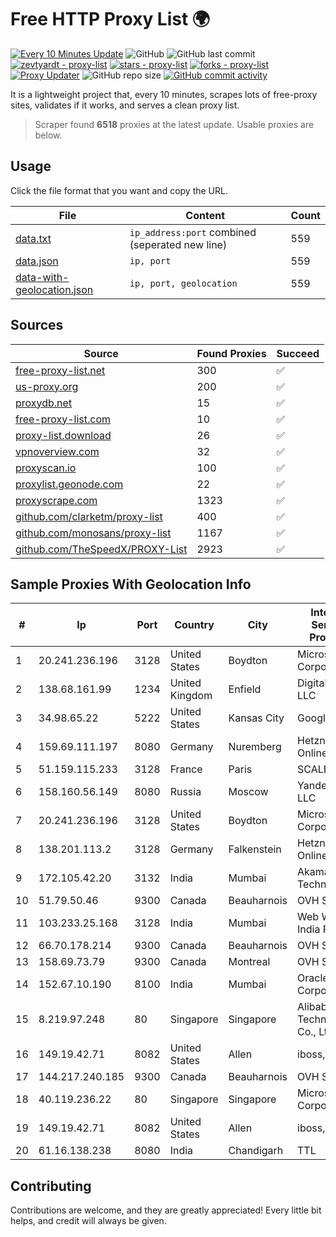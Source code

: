 
# Free HTTP Proxy List 🌍

[![Every 10 Minutes Update](https://github.com/mertguvencli/http-proxy-list/actions/workflows/main.yml/badge.svg?branch=main)](https://github.com/mertguvencli/http-proxy-list/actions/workflows/main.yml)
![GitHub](https://img.shields.io/github/license/mertguvencli/http-proxy-list)
![GitHub last commit](https://img.shields.io/github/last-commit/mertguvencli/http-proxy-list)
[![zevtyardt - proxy-list](https://img.shields.io/static/v1?label=zevtyardt&message=proxy-list&color=blue&logo=github)](https://github.com/zevtyardt/proxy-list "Go to GitHub repo")
[![stars - proxy-list](https://img.shields.io/github/stars/zevtyardt/proxy-list?style=social)](https://github.com/zevtyardt/proxy-list)
[![forks - proxy-list](https://img.shields.io/github/forks/zevtyardt/proxy-list?style=social)](https://github.com/zevtyardt/proxy-list)
[![Proxy Updater](https://github.com/zevtyardt/proxy-list/workflows/Proxy%20Updater/badge.svg)](https://github.com/zevtyardt/proxy-list/actions?query=workflow:"Proxy+Updater")
![GitHub repo size](https://img.shields.io/github/repo-size/zevtyardt/proxy-list)
[![GitHub commit activity](https://img.shields.io/github/commit-activity/m/zevtyardt/proxy-list?logo=commits)](https://github.com/zevtyardt/proxy-list/commits/main)

It is a lightweight project that, every 10 minutes, scrapes lots of free-proxy sites, validates if it works, and serves a clean proxy list.

> Scraper found **6518** proxies at the latest update. Usable proxies are below.

## Usage

Click the file format that you want and copy the URL.

|File|Content|Count|
|----|-------|-----|
|[data.txt](https://raw.githubusercontent.com/mertguvencli/http-proxy-list/main/proxy-list/data.txt)|`ip_address:port` combined (seperated new line)|559|
|[data.json](https://raw.githubusercontent.com/mertguvencli/http-proxy-list/main/proxy-list/data.json)|`ip, port`|559|
|[data-with-geolocation.json](https://raw.githubusercontent.com/mertguvencli/http-proxy-list/main/proxy-list/data-with-geolocation.json)|`ip, port, geolocation`|559|

## Sources

|Source|Found Proxies|Succeed|
|------|-------------|-------|
|[free-proxy-list.net](https://free-proxy-list.net)|300|✅|
|[us-proxy.org](https://www.us-proxy.org)|200|✅|
|[proxydb.net](http://proxydb.net)|15|✅|
|[free-proxy-list.com](https://free-proxy-list.com/?page=&port=&type%5B%5D=http&type%5B%5D=https&up_time=0&search=Search)|10|✅|
|[proxy-list.download](https://www.proxy-list.download/HTTP)|26|✅|
|[vpnoverview.com](https://vpnoverview.com/privacy/anonymous-browsing/free-proxy-servers)|32|✅|
|[proxyscan.io](https://www.proxyscan.io)|100|✅|
|[proxylist.geonode.com](https://proxylist.geonode.com/api/proxy-list?limit=300&page=1&sort_by=lastChecked&sort_type=desc&protocols=http,https)|22|✅|
|[proxyscrape.com](https://api.proxyscrape.com/v2/?request=displayproxies&protocol=http&timeout=10000&country=all&ssl=all&anonymity=all)|1323|✅|
|[github.com/clarketm/proxy-list](https://raw.githubusercontent.com/clarketm/proxy-list/master/proxy-list-raw.txt)|400|✅|
|[github.com/monosans/proxy-list](https://raw.githubusercontent.com/monosans/proxy-list/main/proxies/http.txt)|1167|✅|
|[github.com/TheSpeedX/PROXY-List](https://raw.githubusercontent.com/TheSpeedX/PROXY-List/master/http.txt)|2923|✅|


## Sample Proxies With Geolocation Info

|#|Ip|Port|Country|City|Internet Service Provider|
|-|--|----|-------|----|-------------------------|
|1|20.241.236.196|3128|United States|Boydton|Microsoft Corporation|
|2|138.68.161.99|1234|United Kingdom|Enfield|DigitalOcean, LLC|
|3|34.98.65.22|5222|United States|Kansas City|Google LLC|
|4|159.69.111.197|8080|Germany|Nuremberg|Hetzner Online GmbH|
|5|51.159.115.233|3128|France|Paris|SCALEWAY|
|6|158.160.56.149|8080|Russia|Moscow|Yandex.Cloud LLC|
|7|20.241.236.196|3128|United States|Boydton|Microsoft Corporation|
|8|138.201.113.2|3128|Germany|Falkenstein|Hetzner Online GmbH|
|9|172.105.42.20|3132|India|Mumbai|Akamai Technologies|
|10|51.79.50.46|9300|Canada|Beauharnois|OVH SAS|
|11|103.233.25.168|3128|India|Mumbai|Web Werks India Pvt. Ltd.|
|12|66.70.178.214|9300|Canada|Beauharnois|OVH SAS|
|13|158.69.73.79|9300|Canada|Montreal|OVH SAS|
|14|152.67.10.190|8100|India|Mumbai|Oracle Corporation|
|15|8.219.97.248|80|Singapore|Singapore|Alibaba (US) Technology Co., Ltd.|
|16|149.19.42.71|8082|United States|Allen|iboss, inc|
|17|144.217.240.185|9300|Canada|Beauharnois|OVH SAS|
|18|40.119.236.22|80|Singapore|Singapore|Microsoft Corporation|
|19|149.19.42.71|8082|United States|Allen|iboss, inc|
|20|61.16.138.238|8080|India|Chandigarh|TTL|



## Contributing

Contributions are welcome, and they are greatly appreciated! Every
little bit helps, and credit will always be given.

